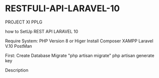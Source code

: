 # RESTFULI-API-LARAVEL-10
PROJECT XI PPLG

how to SetUp REST API LARAVEL 10

Require System:
PHP Version 8 or Higer
Install Composer
XAMPP
Laravel V.10
PostMan

First:
Create Database 
Migrate "php artisan migrate"
php artisan generate key

Description
